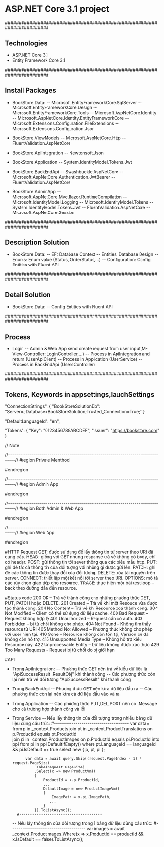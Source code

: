 ﻿# ASP.NET Core 3.1 project

########################################################################
## Technologies
- ASP.NET Core 3.1
- Entity Framework Core 3.1


########################################################################
## Install Packages
- BookStore.Data:
-- Microsoft.EntityFrameworkCore.SqlServer
-- Microsoft.EntityFrameworkCore.Design
-- Microsoft.EntityFrameworkCore.Tools
-- Microsoft.AspNetCore.Identity
-- Microsoft.AspNetCore.Identity.EntityFrameworkCore
-- Microsoft.Extensions.Configuration.FileExtensions
-- Microsoft.Extensions.Configuration.Json

- BookStore.ViewModels
-- Microsoft.AspNetCore.Http
-- FluentValidation.AspNetCore

- BookStore.ApiIntegration
-- Newtonsoft.Json

- BookStore.Application
-- System.IdentityModel.Tokens.Jwt

- BookStore.BackEndApi
-- Swashbuckle.AspNetCore
-- Microsoft.AspNetCore.Authentication.JwtBearer
-- FluentValidation.AspNetCore

- BookStore.AdminApp
-- Microsoft.AspNetCore.Mvc.Razor.RuntimeCompilation
-- Microsoft.IdentityModel.Logging
-- Microsoft.IdentityModel.Tokens
-- System.IdentityModel.Tokens.Jwt
-- FluentValidation.AspNetCore
-- Microsoft.AspNetCore.Session


########################################################################
## Description Solution
- BookStore.Data:
-- EF: Database Context
-- Entities: Database Design
-- Enums: Enum value (Status, OrderStatus,...)
-- Configuration: Config Entities with Fluent API



########################################################################
## Detail Solution
- BookStore.Data:
-- Config Entities with Fluent API




########################################################################
## Process
- Login
-- Admin & Web App send create request from user input(M-View-Controller: LoginController,...)
-- Process in ApiIntegration and return (UserApiClient)
-- Process in Application (UserService)
-- Process in BackEndApi (UsersController)






########################################################################
## Tokens, Keywords in appsettings,lauchSettings

"ConnectionStrings": {
    "BookStoreSolutionDb": "Server=.;Database=BookStoreSolution;Trusted_Connection=True;"
  }

  "DefaultLanguageId": "en",

  "Tokens": {
    "Key": "0123456789ABCDEF",
    "Issuer": "https://bookstore.com"
  }







// Note

//---------------------------------------------------------------------------------//
#region Private Menthod


#endregion

//---------------------------------------------------------------------------------//
#region Admin App


#endregion

//---------------------------------------------------------------------------------//
#region Both Admin & Web App


#endregion

//---------------------------------------------------------------------------------//
#region Web App


#endregion


#HTTP Request
GET: được sử dụng để lấy thông tin từ server theo URI đã cung cấp.
HEAD: giống với GET nhưng response trả về không có body, chỉ có header.
POST: gửi thông tin tới sever thông qua các biểu mẫu http.
PUT: ghi đè tất cả thông tin của đối tượng với những gì được gửi lên.
PATCH: ghi đè các thông tin được thay đổi của đối tượng.
DELETE: xóa tài nguyên trên server.
CONNECT: thiết lập một kết nối tới server theo URI.
OPTIONS: mô tả các tùy chọn giao tiếp cho resource.
TRACE: thực hiện một bài test loop – back theo đường dẫn đến resource.

#Status code
200 OK – Trả về thành công cho những phương thức GET, PUT, PATCH hoặc DELETE.
201 Created – Trả về khi một Resouce vừa được tạo thành công.
204 No Content – Trả về khi Resource xoá thành công.
304 Not Modified – Client có thể sử dụng dữ liệu cache.
400 Bad Request – Request không hợp lệ
401 Unauthorized – Request cần có auth.
403 Forbidden – bị từ chối không cho phép.
404 Not Found – Không tìm thấy resource từ URI
405 Method Not Allowed – Phương thức không cho phép với user hiện tại.
410 Gone – Resource không còn tồn tại, Version cũ đã không còn hỗ trợ.
415 Unsupported Media Type – Không hỗ trợ kiểu Resource này.
422 Unprocessable Entity – Dữ liệu không được xác thực
429 Too Many Requests – Request bị từ chối do bị giới hạn




#API
- Trong ApiIntegration:
    -- Phương thức GET nên trả về kiểu dữ liệu là "ApiSuccessResult <result>.ResultObj" khi thành công
    -- Các phương thức còn lại nên trả về đối tượng "ApiSuccessResult<result>" khi thành công


- Trong BackEndApi
    -- Phương thức GET nên ktra dữ liệu đầu ra
    -- Các phương thức còn lại nên ktra cả dữ liệu đầu vào và ra

- Trong Application
    -- Các phương thức PUT,DEL,POST nên có <result>.Message cho cả trường hợp thành công và lỗi


- Trong Service
    -- Nếu lấy thông tin của đối tượng trong nhiều bảng dữ liệu dùng cấu trúc:
        #--------------------------------------
            var data= from p in _context.Products
                    join pt in _context.ProductTranslations on p.ProductId equals pt.ProductId                        
                    join pi in _context.ProductImages on p.ProductId equals pi.ProductId into ppi
                    from pi in ppi.DefaultIfEmpty()
                    where pt.LanguageId == languageId && pi.IsDefault == true
                    select new { p, pt, pi };     
        

            var data = await query.Skip((request.PageIndex - 1) * request.PageSize)
                .Take(request.PageSize)
                .Select(x => new ProductVm()
                {
                    ProductId = x.p.ProductId,
                    ...
                    DefaultImage = new ProductImageVm()
                    {
                        ImagePath = x.pi.ImagePath,
                       ...
                    }
                }).ToListAsync();
        #--------------------------------------

    -- Nếu lấy thông tin của đối tượng trong 1 bảng dữ liệu dùng cấu trúc:
        #--------------------------------------
            var images = await _context.ProductImages.Where(x => x.ProductId == productId && x.IsDefault == false).ToListAsync();
    

